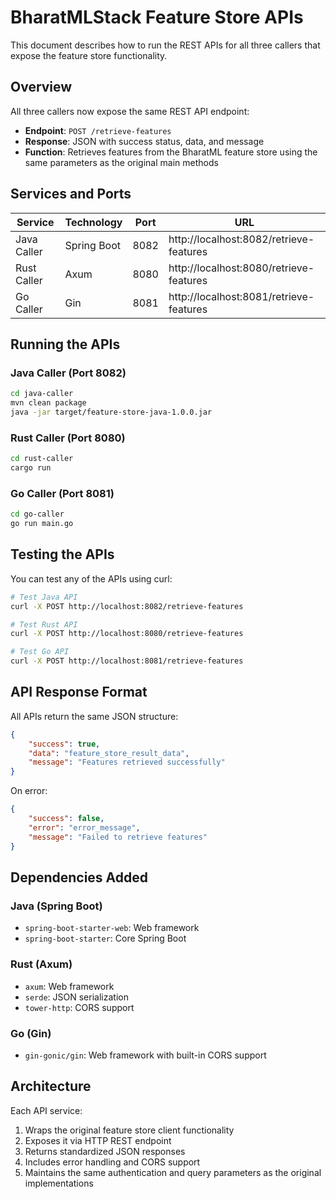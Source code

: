 # BharatMLStack Feature Store APIs

This document describes how to run the REST APIs for all three callers that expose the feature store functionality.

## Overview

All three callers now expose the same REST API endpoint:
- **Endpoint**: `POST /retrieve-features`
- **Response**: JSON with success status, data, and message
- **Function**: Retrieves features from the BharatML feature store using the same parameters as the original main methods

## Services and Ports

| Service | Technology | Port | URL |
|---------|------------|------|-----|
| Java Caller | Spring Boot | 8082 | http://localhost:8082/retrieve-features |
| Rust Caller | Axum | 8080 | http://localhost:8080/retrieve-features |
| Go Caller | Gin | 8081 | http://localhost:8081/retrieve-features |

## Running the APIs

### Java Caller (Port 8082)
```bash
cd java-caller
mvn clean package
java -jar target/feature-store-java-1.0.0.jar
```

### Rust Caller (Port 8080)
```bash
cd rust-caller
cargo run
```

### Go Caller (Port 8081)
```bash
cd go-caller
go run main.go
```

## Testing the APIs

You can test any of the APIs using curl:

```bash
# Test Java API
curl -X POST http://localhost:8082/retrieve-features

# Test Rust API
curl -X POST http://localhost:8080/retrieve-features

# Test Go API
curl -X POST http://localhost:8081/retrieve-features
```

## API Response Format

All APIs return the same JSON structure:

```json
{
    "success": true,
    "data": "feature_store_result_data",
    "message": "Features retrieved successfully"
}
```

On error:
```json
{
    "success": false,
    "error": "error_message",
    "message": "Failed to retrieve features"
}
```

## Dependencies Added

### Java (Spring Boot)
- `spring-boot-starter-web`: Web framework
- `spring-boot-starter`: Core Spring Boot

### Rust (Axum)
- `axum`: Web framework
- `serde`: JSON serialization
- `tower-http`: CORS support

### Go (Gin)
- `gin-gonic/gin`: Web framework with built-in CORS support

## Architecture

Each API service:
1. Wraps the original feature store client functionality
2. Exposes it via HTTP REST endpoint
3. Returns standardized JSON responses
4. Includes error handling and CORS support
5. Maintains the same authentication and query parameters as the original implementations

